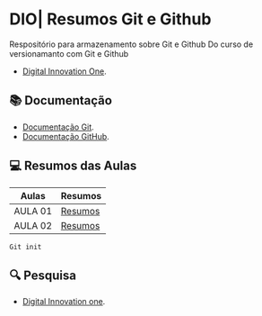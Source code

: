 
# DIO| Resumos Git e Github

Respositório para armazenamento sobre Git e Github
Do curso de versionamanto com Git e Github

- [Digital Innovation One](https://www.dio.me/).

## 📚 Documentação
- [Documentação Git](https://git-scm.com/doc).
- [Documentação GitHub](https://docs.github.com/).

## 💻 Resumos das Aulas

| Aulas | Resumos|
|--------|----------|
| AULA 01| [Resumos]()|
| AULA 02| [Resumos]()|

```
Git init
```

## 🔍 Pesquisa

- [Digital Innovation one]().